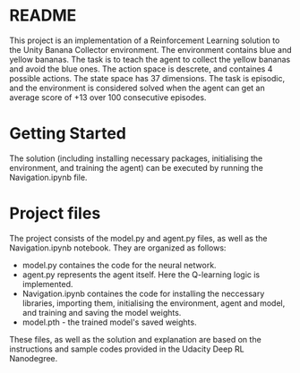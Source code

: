 # README

This project is an implementation of a Reinforcement Learning solution to the Unity Banana Collector environment. The environment contains blue and yellow bananas. The task is to teach the agent to collect the yellow bananas and avoid the blue ones. The action space is descrete, and containes 4 possible actions. The state space has 37 dimensions. The task is episodic, and the environment is considered solved when the agent can get an average score of +13 over 100 consecutive episodes.


# Getting Started

The solution (including installing necessary packages, initialising the environment, and training the agent) can be executed by running the Navigation.ipynb file.

# Project files

The project consists of the model.py and agent.py files, as well as the Navigation.ipynb notebook. They are organized as follows:
* model.py containes the code for the neural network.
* agent.py represents the agent itself. Here the Q-learning logic is implemented. 
* Navigation.ipynb containes the code for installing the neccessary libraries, importing them, initialising the environment, agent and model, and training and saving the model weights.
* model.pth - the trained model's saved weights.

These files, as well as the solution and explanation are based on the instructions and sample codes provided in the Udacity Deep RL Nanodegree.




